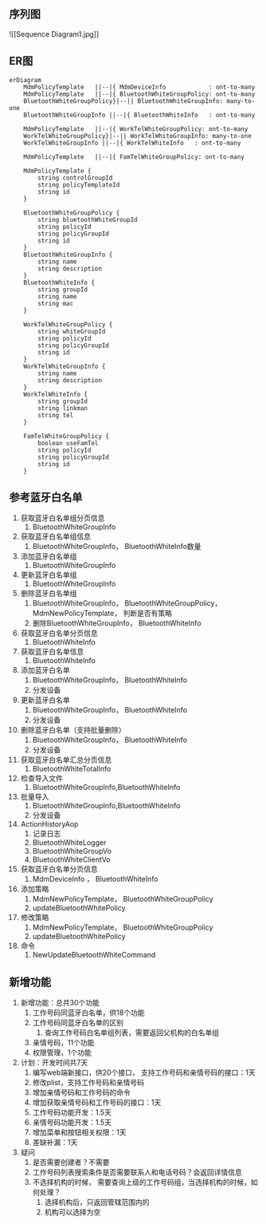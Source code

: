 ## 序列图
![[Sequence Diagram1.jpg]]

## ER图
```mermaid
erDiagram
	MdmPolicyTemplate	||--|{ MdmDeviceInfo		    : ont-to-many
	MdmPolicyTemplate	||--|{ BluetoothWhiteGroupPolicy: ont-to-many
	BluetoothWhiteGroupPolicy}|--|| BluetoothWhiteGroupInfo: many-to-one
    BluetoothWhiteGroupInfo ||--|{ BluetoothWhiteInfo	: ont-to-many
	
	MdmPolicyTemplate	||--|{ WorkTelWhiteGroupPolicy: ont-to-many
	WorkTelWhiteGroupPolicy}|--|| WorkTelWhiteGroupInfo: many-to-one
    WorkTelWhiteGroupInfo ||--|{ WorkTelWhiteInfo	: ont-to-many
	
	MdmPolicyTemplate	||--|{ FamTelWhiteGroupPolicy: ont-to-many
	
	MdmPolicyTemplate {
		string controlGroupId
		string policyTemplateId
		string id
	}
	
	BluetoothWhiteGroupPolicy {
	    string bluetoothWhiteGroupId
	    string policyId
        string policyGroupId
		string id
    }
	BluetoothWhiteGroupInfo {
        string name
		string description
    }
	BluetoothWhiteInfo {
	    string groupId
		string name
		string mac
    }
	
	WorkTelWhiteGroupPolicy {
	    string whiteGroupId
	    string policyId
        string policyGroupId
		string id
    }
	WorkTelWhiteGroupInfo {
        string name
		string description
    }
	WorkTelWhiteInfo {
	    string groupId
		string linkman
		string tel
    }
	
	FamTelWhiteGroupPolicy {
	    boolean useFamTel
	    string policyId
        string policyGroupId
		string id
    }
```

## 参考蓝牙白名单
1. 获取蓝牙白名单组分页信息
	1. BluetoothWhiteGroupInfo
2. 获取蓝牙白名单组信息
	1. BluetoothWhiteGroupInfo， BluetoothWhiteInfo数量
3. 添加蓝牙白名单组
	1. BluetoothWhiteGroupInfo
4. 更新蓝牙白名单组
	1. BluetoothWhiteGroupInfo
5. 删除蓝牙白名单组
	1. BluetoothWhiteGroupInfo， BluetoothWhiteGroupPolicy， MdmNewPolicyTemplate， 判断是否有策略
	2. 删除BluetoothWhiteGroupInfo， BluetoothWhiteInfo
6. 获取蓝牙白名单分页信息
	1. BluetoothWhiteInfo
7. 获取蓝牙白名单信息
	1. BluetoothWhiteInfo
8. 添加蓝牙白名单
	1. BluetoothWhiteGroupInfo， BluetoothWhiteInfo
	2. 分发设备
9. 更新蓝牙白名单
	1. BluetoothWhiteGroupInfo， BluetoothWhiteInfo
	2. 分发设备
10. 删除蓝牙白名单（支持批量删除）
	1. BluetoothWhiteGroupInfo， BluetoothWhiteInfo
	2. 分发设备
11. 获取蓝牙白名单汇总分页信息
	1. BluetoothWhiteTotalInfo
12. 检查导入文件
	1. BluetoothWhiteGroupInfo,BluetoothWhiteInfo
13. 批量导入
	1. BluetoothWhiteGroupInfo,BluetoothWhiteInfo
	2. 分发设备
14. ActionHistoryAop
	1. 记录日志
	2. BluetoothWhiteLogger
	3. BluetoothWhiteGroupVo
	4. BluetoothWhiteClientVo
15. 获取蓝牙白名单分页信息
	1. MdmDeviceInfo   ， BluetoothWhiteInfo
16. 添加策略
	1. MdmNewPolicyTemplate， BluetoothWhiteGroupPolicy
	2. updateBluetoothWhitePolicy
17. 修改策略
	1. MdmNewPolicyTemplate， BluetoothWhiteGroupPolicy
	2. updateBluetoothWhitePolicy
18. 命令
	1. NewUpdateBluetoothWhiteCommand

## 新增功能
1. 新增功能：总共30个功能
	1. 工作号码同蓝牙白名单，供18个功能
	2. 工作号码同蓝牙白名单的区别
		1. 查询工作号码白名单组列表，需要返回父机构的白名单组
	3. 亲情号码，11个功能
	4. 权限管理，1个功能
2. 计划：开发时间共7天
	1. 编写web端新接口，供20个接口， 支持工作号码和亲情号码的接口：1天
	2. 修改plist，支持工作号码和亲情号码
	3. 增加亲情号码和工作号码的命令
	4. 增加获取亲情号码和工作号码的接口：1天
	5. 工作号码功能开发：1.5天
	6. 亲情号码功能开发：1.5天
	7. 增加菜单和按钮相关权限：1天
	8. 差缺补漏：1天
3. 疑问
	1. 是否需要创建者？不需要
	2. 工作号码列表搜索条件是否需要联系人和电话号码？会返回详情信息
	3. 不选择机构的时候， 需要查询上级的工作号码组，当选择机构的时候，如何处理？
		1. 选择机构后，只返回管辖范围内的
		2. 机构可以选择为空


